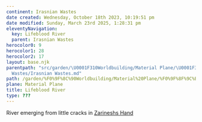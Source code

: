 ```yaml
---
continent: Irasnian Wastes
date created: Wednesday, October 18th 2023, 10:19:51 pm
date modified: Sunday, March 23rd 2025, 1:28:31 pm
eleventyNavigation:
  key: Lifeblood River
  parent: Irasnian Wastes
herocolor0: 9
herocolor1: 28
herocolor2: 17
layout: base.njk
parentpath: "src/garden/\U0001F310Worldbuilding/Material Plane/\U0001F3DC️Irasnian
  Wastes/Irasnian Wastes.md"
path: /garden/%F0%9F%8C%90Worldbuilding/Material%20Plane/%F0%9F%8F%9C%EF%B8%8FIrasnian%20Wastes/Lifeblood%20River/
plane: Material Plane
title: Lifeblood River
type: ???
---
```


River emerging from little cracks in [Zarineshs Hand](/garden/%F0%9F%8C%90Worldbuilding/Material%20Plane/%F0%9F%8F%9C%EF%B8%8FIrasnian%20Wastes/Regions/Zarineshs%20Hand)